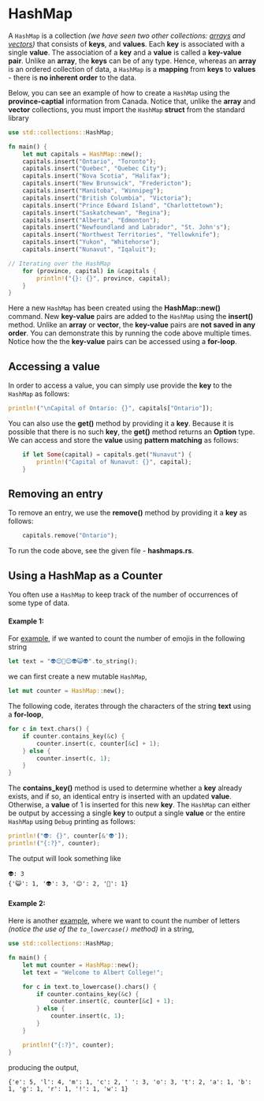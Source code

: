 # HashMap

A `HashMap` is a collection _(we have seen two other collections:  [arrays](notes/04-arrays/arrays.md) and [vectors](notes/05-vectors/vectors.md))_ that consists of **keys**, and **values**. Each **key** is associated with a single **value**. The association of a **key** and a **value** is called a **key-value pair**.  Unlike an **array**, the **keys** can be of any type.  Hence, whereas an **array** is an ordered collection of data, a `HashMap` is a **mapping** from **keys** to **values** - there is **no inherent order** to the data.

Below, you can see an example of how to create a `HashMap` using the **province-captial** information from Canada. Notice that, unlike the **array** and **vector** collections, you must import the `HashMap` **struct** from the standard library

```rust
use std::collections::HashMap;

fn main() {
	let mut capitals = HashMap::new();
	capitals.insert("Ontario", "Toronto");
	capitals.insert("Quebec", "Quebec City");
	capitals.insert("Nova Scotia", "Halifax");
	capitals.insert("New Brunswick", "Fredericton");
	capitals.insert("Manitoba", "Winnipeg");
	capitals.insert("British Columbia", "Victoria");
	capitals.insert("Prince Edward Island", "Charlottetown");
	capitals.insert("Saskatchewan", "Regina");
	capitals.insert("Alberta", "Edmonton");
	capitals.insert("Newfoundland and Labrador", "St. John's");
	capitals.insert("Northwest Territories", "Yellowknife");
	capitals.insert("Yukon", "Whitehorse");
	capitals.insert("Nunavut", "Iqaluit");

// Iterating over the HashMap
	for (province, capital) in &capitals {
		println!("{}: {}", province, capital);
	}
}
```
Here a new `HashMap` has been created using the **HashMap::new()** command.  New **key-value** pairs are added to the `HashMap` using the **insert()** method.  Unlike an **array** or **vector**, the **key-value** pairs are **not saved in any order**.  You can demonstrate this by running the code above multiple times. Notice how the the **key-value** pairs can be accessed using a **for-loop**.
## Accessing a value

In order to access a value, you can simply use provide the **key** to the `HashMap` as follows:

```rust
println!("\nCapital of Ontario: {}", capitals["Ontario"]);
```

You can also use the **get()** method by providing it a **key**. Because it is possible that there is no such **key**, the **get()** method returns an **Option** type. We can access and store the **value** using **pattern matching** as follows:
```rust
    if let Some(capital) = capitals.get("Nunavut") {
        println!("Capital of Nunavut: {}", capital);
    }
```
## Removing an entry

To remove an entry, we use the **remove()** method by providing it a **key** as follows:
```rust
    capitals.remove("Ontario");
```
To run the code above, see the given file - **hashmaps.rs**.

## Using a HashMap as a Counter

You often use a `HashMap` to keep track of the number of occurrences of some type of data.

#### Example 1:

For [example](https://play.rust-lang.org/?version=stable&mode=debug&edition=2021&gist=f04cef9097aa5235f702ad0afc428617), if we wanted to count the number of emojis in the following string

```rust
let text = "👽😊🍟😊👽😺👽".to_string();
```

we can first create a new mutable `HashMap`,

```rust
let mut counter = HashMap::new();
```

The following code, iterates through the characters of the string **text** using a **for-loop**,

```rust
for c in text.chars() {
	if counter.contains_key(&c) {
		counter.insert(c, counter[&c] + 1);
	} else {
		counter.insert(c, 1);
	}
}
```

The **contains_key()** method is used to determine whether a **key** already exists, and if so, an identical entry is inserted with an updated **value**.  Otherwise, a **value** of 1 is inserted for this new **key**.  The `HashMap` can either be output by accessing a single **key** to output a single **value** or the entire `HashMap` using `Debug` printing as follows:

```rust
println!("👽: {}", counter[&'👽']);
println!("{:?}", counter);
```
The output will look something like
```
👽: 3
{'😺': 1, '👽': 3, '😊': 2, '🍟': 1}
```

#### Example 2:

Here is another [example](https://play.rust-lang.org/?version=stable&mode=debug&edition=2021&gist=9a84cc7264e0ef8ea6a7cb15b9c632a2), where we want to count the number of letters _(notice the use of the `to_lowercase()` method)_  in a string,

```rust
use std::collections::HashMap;

fn main() {
    let mut counter = HashMap::new();
    let text = "Welcome to Albert College!";

    for c in text.to_lowercase().chars() {
        if counter.contains_key(&c) {
            counter.insert(c, counter[&c] + 1);
        } else {
            counter.insert(c, 1);
        }
    }

    println!("{:?}", counter);
}
```

producing the output,

```
{'e': 5, 'l': 4, 'm': 1, 'c': 2, ' ': 3, 'o': 3, 't': 2, 'a': 1, 'b': 1, 'g': 1, 'r': 1, '!': 1, 'w': 1}
```